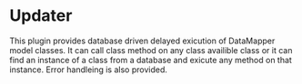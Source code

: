 Updater
=======

This plugin provides database driven delayed exicution of DataMapper model
classes.  It can call class method on any class availible class or it can find
an instance of a class from a database and exicute any method on that instance.
Error handleing is also provided. 